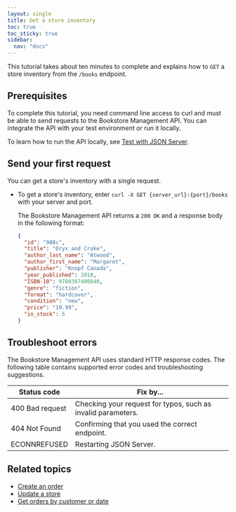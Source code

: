 ```yaml
---
layout: single
title: Get a store inventory
toc: true
toc_sticky: true
sidebar:
  nav: "docs"
---
```

This tutorial takes about ten minutes to complete and explains how to `GET` a store inventory from the `/books` endpoint.

## Prerequisites

To complete this tutorial, you need command line access to curl and must be able to send requests to the Bookstore Management API. You can integrate the API with your test environment or run it locally.

To learn how to run the API locally, see [Test with JSON Server](test-with-json-server.md).

## Send your first request

You can get a store's inventory with a single request.

* To get a store's inventory, enter `curl -X GET {server_url}:{port}/books` with your server and port.

    The Bookstore Management API returns a `200 OK` and a response body in the following format:

    ```json
    {
      "id": "988c",
      "title": "Oryx and Crake",
      "author_last_name": "Atwood",
      "author_first_name": "Margaret",
      "publisher": "Knopf Canada",
      "year_published": 2010,
      "ISBN-10": 9780307400840,
      "genre": "fiction",
      "format": "hardcover",
      "condition": "new",
      "price": "19.99",
      "in_stock": 5
    }
    ```

## Troubleshoot errors

The Bookstore Management API uses standard HTTP response codes. The following table contains supported error codes and troubleshooting suggestions.

| Status code             | Fix by...                                       |
|-------------------------|---------------------------------------------------|
| 400 Bad request         | Checking your request for typos, such as invalid parameters. |
| 404 Not Found           | Confirming that you used the correct endpoint.|
| ECONNREFUSED            | Restarting JSON Server.                      |

## Related topics

* [Create an order](create-an-order.md)
* [Update a store](update-store.md)
* [Get orders by customer or date](orders-customer-date.md)
